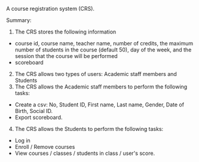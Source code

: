 A course registration system (CRS).

Summary:
1. The CRS stores the following information
- course id, course name, teacher name, number of credits, the maximum number of students  in the course (default 50), day of the week,
and the session that the course will be performed
- scoreboard
2. The CRS allows two types of users: Academic staff members and Students
3. The CRS allows the Academic staff members to perform the following tasks:
- Create a csv: No, Student ID, First name, Last name, Gender, Date of Birth, Social ID.
- Export scoreboard.
4. The CRS allows the Students to perform the following tasks:
- Log in
- Enroll / Remove courses
- View courses / classes / students in class / user's score.
